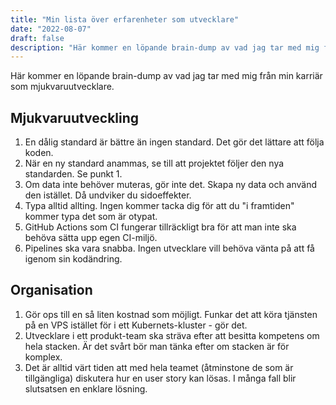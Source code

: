```yaml
---
title: "Min lista över erfarenheter som utvecklare"
date: "2022-08-07"
draft: false
description: "Här kommer en löpande brain-dump av vad jag tar med mig från min karriär som mjukvaruutvecklare."
---
```


Här kommer en löpande brain-dump av vad jag tar med mig från min karriär som mjukvaruutvecklare.

## Mjukvaruutveckling
1. En dålig standard är bättre än ingen standard. Det gör det lättare att följa koden.
1. När en ny standard anammas, se till att projektet följer den nya standarden. Se punkt 1.
1. Om data inte behöver muteras, gör inte det. Skapa ny data och använd den istället. Då undviker du sidoeffekter.
1. Typa alltid allting. Ingen kommer tacka dig för att du "i framtiden" kommer typa det som är otypat.
1. GitHub Actions som CI fungerar tillräckligt bra för att man inte ska behöva sätta upp egen CI-miljö.
1. Pipelines ska vara snabba. Ingen utvecklare vill behöva vänta på att få igenom sin kodändring.

## Organisation
1. Gör ops till en så liten kostnad som möjligt. Funkar det att köra tjänsten på en VPS istället för i ett Kubernets-kluster - gör det.
1. Utvecklare i ett produkt-team ska sträva efter att besitta kompetens om hela stacken. Är det svårt bör man tänka efter om stacken är för komplex.
1. Det är alltid värt tiden att med hela teamet (åtminstone de som är tillgängliga) diskutera hur en user story kan lösas. I många fall blir slutsatsen en enklare lösning.